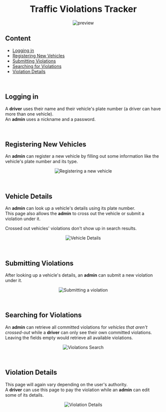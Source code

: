 <div align="center">
    <h1 border="none">Traffic Violations Tracker</h1>
    <img alt="preview" src="https://i.imgur.com/40Hlb3Z.gif" />
</div>

## Content
- [Logging in](#logging-in)
- [Registering New Vehicles](#registering-new-vehicles)
- [Submitting Violations](#submitting-violations)
- [Searching for Violations](#searching-for-violations)
- [Violation Details](#violation-details)

&nbsp;


## Logging in

A **driver** uses their name and their vehicle's plate number (a driver can have more than one vehicle).  
An **admin** uses a nickname and a password.

&nbsp;

## Registering New Vehicles

An **admin** can register a new vehicle by filling out some information like the vehicle's plate number and its type.

<div align="center">
	<img alt="Registering a new vehicle" src="https://i.imgur.com/vpG8uqj.png" />
</div>

&nbsp;

## Vehicle Details

An **admin** can look up a vehicle's details using its plate number.  
This page also allows the **admin** to cross out the vehicle or submit a violation under it.

Crossed out vehicles' violations don't show up in search results.

<div align="center">
	<img alt="Vehicle Details" src="https://i.imgur.com/qIcDJj3.png" />
</div>

&nbsp;


## Submitting Violations

After looking up a vehicle's details, an **admin** can submit a new violation under it.

<div align="center">
	<img alt="Submitting a violation" src="https://i.imgur.com/Eh9n05V.png" />
</div>

&nbsp;

## Searching for Violations

An **admin** can retrieve all committed violations for *vehicles that aren't crossed-out* while a **driver** can only see their own committed violations.  
Leaving the fields empty would retrieve all available violations.

<div align="center">
	<img alt="Violations Search" src="https://i.imgur.com/JpL2XZp.png?1" />
</div>

&nbsp;

## Violation Details

This page will again vary depending on the user's authority.  
A **driver** can use this page to pay the violation while an **admin** can edit some of its details.

<div align="center">
	<img alt="Violation Details" src="https://i.imgur.com/flvzwNt.png" />
</div>

